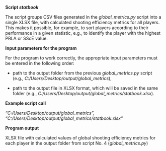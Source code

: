 **Script *statbook***

The script groups CSV files generated in the *global_metrics.py* script into a single XLSX file, 
with calculated shooting efficiency metrics for all players. 
This makes it possible, for example, to sort players according to their performance in a given statistic, e.g., to identify the player with the highest PRLA or SScE value.

**Input parameters for the program**

For the program to work correctly, the appropriate input parameters must be entered in the following order:

- path to the output folder from the previous *global_metrics.py* script (e.g., *C:/Users/Desktop/output/global_metrics*),

- path to the output file in XLSX format, which will be saved in the same folder (e.g., *C:/Users/Desktop/output/global_metrics/statbook.xlsx*).
  
**Example script call**

*“C:/Users/Desktop/output/global_metrics”, “C:/Users/Desktop/output/global_metrics/statbook.xlsx”*

**Program output**

XLSX file with calculated values of global shooting efficiency metrics for each player in the output folder from script No. 4 (*global_metrics.py*)
